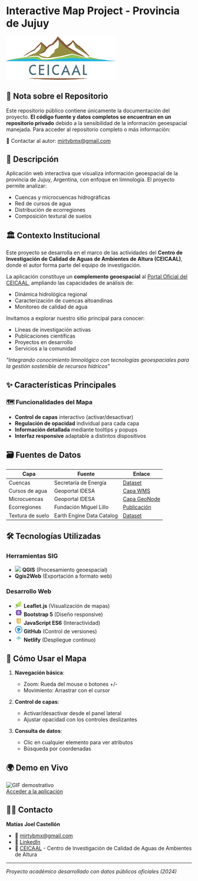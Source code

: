 # Interactive Map Project - Provincia de Jujuy

<img src="images/Logotipo-CEICAAL-HD.png" width=300>

## 🔐 Nota sobre el Repositorio

Este repositorio público contiene únicamente la documentación del proyecto. **El código fuente y datos completos se encuentran en un repositorio privado** debido a la sensibilidad de la información geoespacial manejada. Para acceder al repositorio completo o más información:

📧 Contactar al autor: mirtybmx@gmail.com

## 📌 Descripción

Aplicación web interactiva que visualiza información geoespacial de la provincia de Jujuy, Argentina, con enfoque en limnología. El proyecto permite analizar:

- Cuencas y microcuencas hidrográficas
- Red de cursos de agua
- Distribución de ecorregiones
- Composición textural de suelos

## 🏛️ Contexto Institucional

Este proyecto se desarrolla en el marco de las actividades del **Centro de Investigación de Calidad de Aguas de Ambientes de Altura (CEICAAL)**, donde el autor forma parte del equipo de investigación. 

La aplicación constituye un **complemento geoespacial** al [Portal Oficial del CEICAAL](https://ceicaal0.webnode.page/), ampliando las capacidades de análisis de:

- Dinámica hidrológica regional  
- Caracterización de cuencas altoandinas  
- Monitoreo de calidad de agua  

Invitamos a explorar nuestro sitio principal para conocer:
- Líneas de investigación activas  
- Publicaciones científicas  
- Proyectos en desarrollo  
- Servicios a la comunidad  

*"Integrando conocimiento limnológico con tecnologías geoespaciales para la gestión sostenible de recursos hídricos"*

## ✨ Características Principales

### 🗺️ Funcionalidades del Mapa
- **Control de capas** interactivo (activar/desactivar)
- **Regulación de opacidad** individual para cada capa
- **Información detallada** mediante tooltips y popups
- **Interfaz responsive** adaptable a distintos dispositivos

## 🗃️ Fuentes de Datos

| Capa               | Fuente                        | Enlace |
|--------------------|-------------------------------|--------|
| Cuencas           | Secretaría de Energía        | [Dataset](http://datos.energia.gob.ar/dataset/2c8b870a-7d6b-4ad0-ace0-86c4a9c9e3c0/archivo/ace98ef1-e7a8-4d5d-8f44-2e85a2d824a4) |
| Cursos de agua    | Geoportal IDESA              | [Capa WMS](http://geoportal.idesa.gob.ar/layers/geonode%3Acursosdeagua) |
| Microcuencas      | Geoportal IDESA              | [Capa GeoNode](http://geoportal.idesa.gob.ar/layers/geonode%3Acuencas_noa_ll) |
| Ecorregiones      | Fundación Miguel Lillo       | [Publicación](https://www.lillo.org.ar/editorial/index.php/publicaciones/catalog/book/253) |
| Textura de suelo  | Earth Engine Data Catalog    | [Dataset](https://developers.google.com/earth-engine/datasets/catalog/OpenLandMap_SOL_SOL_TEXTURE-CLASS_USDA-TT_M_v02?hl=es-419) |

## 🛠️ Tecnologías Utilizadas

### Herramientas SIG
- <img src="https://upload.wikimedia.org/wikipedia/commons/9/91/QGIS_logo_new.svg" width=16> **QGIS** (Procesamiento geoespacial)
- **Qgis2Web** (Exportación a formato web)

### Desarrollo Web
- <img src="images/leaflet.jpg" width=20> **Leaflet.js** (Visualización de mapas)
- <img src="images/bootstrap-5.png" width=20> **Bootstrap 5** (Diseño responsive)
- <img src="images/javascript.png" width=20> **JavaScript ES6** (Interactividad)
- <img src="images/github.jpg" width=20> **GitHub** (Control de versiones)
- <img src="images/netlify.jpg" width=20> **Netlify** (Despliegue continuo)

## 🎯 Cómo Usar el Mapa

1. **Navegación básica**:
   - Zoom: Rueda del mouse o botones +/-
   - Movimiento: Arrastrar con el cursor

2. **Control de capas**:
   - Activar/desactivar desde el panel lateral
   - Ajustar opacidad con los controles deslizantes

3. **Consulta de datos**:
   - Clic en cualquier elemento para ver atributos
   - Búsqueda por coordenadas

## 🌍 Demo en Vivo

![GIF demostrativo](images/interactiveMapProject.gif)  
[Acceder a la aplicación](https://ceicaalmap.netlify.app)

## 👨‍💻 Contacto

**Matías Joel Castellón**  
- 📧 mirtybmx@gmail.com  
- 🔗 [LinkedIn](http://www.linkedin.com/in/matias-castellon)  
- 🏢 [CEICAAL](https://ceicaal0.webnode.page/) - Centro de Investigación de Calidad de Aguas de Ambientes de Altura

---

*Proyecto académico desarrollado con datos públicos oficiales (2024)*
